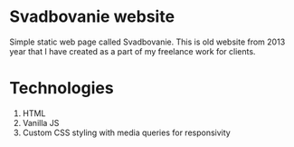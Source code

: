 # Svadbovanie website

Simple static web page called Svadbovanie. This is old website from 2013 year
that I have created as a part of my freelance work for clients.

# Technologies

1. HTML
2. Vanilla JS
3. Custom CSS styling with media queries for responsivity
